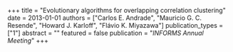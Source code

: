 +++
title = "Evolutionary algorithms for overlapping correlation clustering"
date = 2013-01-01
authors = ["Carlos E. Andrade", "Mauricio G. C. Resende", "Howard J. Karloff", "Flávio K. Miyazawa"]
publication_types = ["1"]
abstract = ""
featured = false
publication = "*INFORMS Annual Meeting*"
+++

